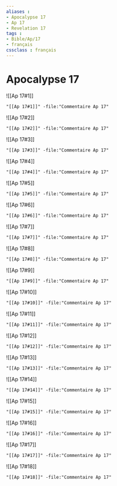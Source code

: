 ```yaml
---
aliases : 
- Apocalypse 17
- Ap 17
- Revelation 17
tags : 
- Bible/Ap/17
- français
cssclass : français
---
```


# Apocalypse 17

![[Ap 17#1]]

```query
"[[Ap 17#1]]" -file:"Commentaire Ap 17"
```

![[Ap 17#2]]

```query
"[[Ap 17#2]]" -file:"Commentaire Ap 17"
```

![[Ap 17#3]]

```query
"[[Ap 17#3]]" -file:"Commentaire Ap 17"
```

![[Ap 17#4]]

```query
"[[Ap 17#4]]" -file:"Commentaire Ap 17"
```

![[Ap 17#5]]

```query
"[[Ap 17#5]]" -file:"Commentaire Ap 17"
```

![[Ap 17#6]]

```query
"[[Ap 17#6]]" -file:"Commentaire Ap 17"
```

![[Ap 17#7]]

```query
"[[Ap 17#7]]" -file:"Commentaire Ap 17"
```

![[Ap 17#8]]

```query
"[[Ap 17#8]]" -file:"Commentaire Ap 17"
```

![[Ap 17#9]]

```query
"[[Ap 17#9]]" -file:"Commentaire Ap 17"
```

![[Ap 17#10]]

```query
"[[Ap 17#10]]" -file:"Commentaire Ap 17"
```

![[Ap 17#11]]

```query
"[[Ap 17#11]]" -file:"Commentaire Ap 17"
```

![[Ap 17#12]]

```query
"[[Ap 17#12]]" -file:"Commentaire Ap 17"
```

![[Ap 17#13]]

```query
"[[Ap 17#13]]" -file:"Commentaire Ap 17"
```

![[Ap 17#14]]

```query
"[[Ap 17#14]]" -file:"Commentaire Ap 17"
```

![[Ap 17#15]]

```query
"[[Ap 17#15]]" -file:"Commentaire Ap 17"
```

![[Ap 17#16]]

```query
"[[Ap 17#16]]" -file:"Commentaire Ap 17"
```

![[Ap 17#17]]

```query
"[[Ap 17#17]]" -file:"Commentaire Ap 17"
```

![[Ap 17#18]]

```query
"[[Ap 17#18]]" -file:"Commentaire Ap 17"
```


